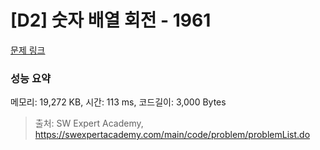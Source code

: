 # [D2] 숫자 배열 회전 - 1961 

[문제 링크](https://swexpertacademy.com/main/code/problem/problemDetail.do?contestProbId=AV5Pq-OKAVYDFAUq) 

### 성능 요약

메모리: 19,272 KB, 시간: 113 ms, 코드길이: 3,000 Bytes



> 출처: SW Expert Academy, https://swexpertacademy.com/main/code/problem/problemList.do